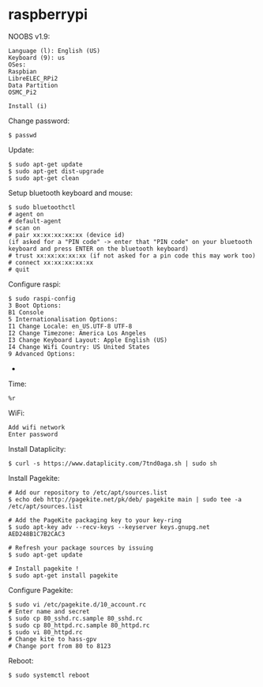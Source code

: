 # raspberrypi

NOOBS v1.9:
```
Language (l): English (US)
Keyboard (9): us
OSes:
Raspbian
LibreELEC_RPi2
Data Partition
OSMC_Pi2

Install (i)
```

Change password:
```
$ passwd
```

Update:
```
$ sudo apt-get update
$ sudo apt-get dist-upgrade
$ sudo apt-get clean
```

Setup bluetooth keyboard and mouse:
```
$ sudo bluetoothctl
# agent on
# default-agent
# scan on
# pair xx:xx:xx:xx:xx (device id)
(if asked for a "PIN code" -> enter that "PIN code" on your bluetooth keyboard and press ENTER on the bluetooth keyboard)
# trust xx:xx:xx:xx:xx (if not asked for a pin code this may work too)
# connect xx:xx:xx:xx:xx
# quit
```

Configure raspi:
```
$ sudo raspi-config
3 Boot Options:
B1 Console
5 Internationalisation Options:
I1 Change Locale: en_US.UTF-8 UTF-8
I2 Change Timezone: America Los Angeles
I3 Change Keyboard Layout: Apple English (US)
I4 Change Wifi Country: US United States
9 Advanced Options: 
```

-
Time:
```
%r
```

WiFi:
```
Add wifi network
Enter password
```

Install Dataplicity:
```
$ curl -s https://www.dataplicity.com/7tnd0aga.sh | sudo sh
```

Install Pagekite:
```
# Add our repository to /etc/apt/sources.list
$ echo deb http://pagekite.net/pk/deb/ pagekite main | sudo tee -a /etc/apt/sources.list

# Add the PageKite packaging key to your key-ring
$ sudo apt-key adv --recv-keys --keyserver keys.gnupg.net AED248B1C7B2CAC3

# Refresh your package sources by issuing
$ sudo apt-get update

# Install pagekite !
$ sudo apt-get install pagekite
```

Configure Pagekite:
```
$ sudo vi /etc/pagekite.d/10_account.rc
# Enter name and secret
$ sudo cp 80_sshd.rc.sample 80_sshd.rc
$ sudo cp 80_httpd.rc.sample 80_httpd.rc
$ sudo vi 80_httpd.rc
# Change kite to hass-gpv
# Change port from 80 to 8123
```

Reboot:
```
$ sudo systemctl reboot
```
